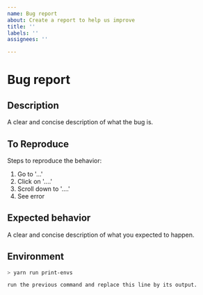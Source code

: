 ```yaml
---
name: Bug report
about: Create a report to help us improve
title: ''
labels: ''
assignees: ''

---
```


# Bug report

## Description

A clear and concise description of what the bug is.

## To Reproduce

Steps to reproduce the behavior:

1. Go to '...'
2. Click on '....'
3. Scroll down to '....'
4. See error

## Expected behavior

A clear and concise description of what you expected to happen.

## Environment

```sh
> yarn run print-envs

run the previous command and replace this line by its output.
```
